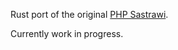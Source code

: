 Rust port of the original [PHP Sastrawi](https://github.com/sastrawi/sastrawi).

Currently work in progress.